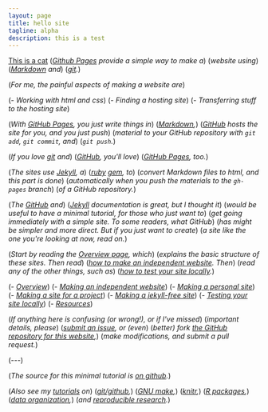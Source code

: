 ```yaml
---
layout: page
title: hello site
tagline: alpha
description: this is a test 
---
```

[This is a cat](https://upload.wikimedia.org/wikipedia/commons/4/4d/Cat_March_2010-1.jpg)
(*[Github Pages](http://pages.github.com) provide a simple way to make a*)
(*website using*)
(*[Markdown](https://daringfireball.net/projects/markdown/) and*)
(*[git](http://git-scm.com).*)

(*For me, the painful aspects of making a website are*)

(*- Working with html and css*)
(*- Finding a hosting site*)
(*- Transferring stuff to the hosting site*)

(*With [GitHub Pages](http://pages.github.com), you just write things in*)
(*[Markdown](https://daringfireball.net/projects/markdown/),*)
(*[GitHub](http://github.com) hosts the site for you, and you just push*)
(*material to your GitHub repository with `git add`, `git commit`, and*)
(*`git push`.*)

(*If you love [git](http://git-scm.com/) and*)
(*[GitHub](http://github.com), you'll love*)
(*[GitHub Pages](http://pages.github.com), too.*)

(*The sites use [Jekyll](http://jekyllrb.com/), a*)
(*[ruby](https://www.ruby-lang.org/en/) [gem](https://rubygems.org/), to*)
(*convert Markdown files to html, and this part is done*)
(*automatically when you push the materials to the `gh-pages` branch*)
(*of a GitHub repository.*)

(*The [GitHub](http://pages.github.com) and*)
(*[Jekyll](http://jekyllrb.com) documentation is great, but I thought it*)
(*would be useful to have a minimal tutorial, for those who just want to*)
(*get going immediately with a simple site. To some readers, what GitHub*)
(*has might be simpler and more direct.  But if you just want to create*)
(*a site like the one you're looking at now, read on.*)

(*Start by reading the [Overview page](pages/overview.html), which*)
(*explains the basic structure of these sites. Then read*)
(*[how to make an independent website](pages/independent_site.html). Then*)
(*read any of the other things, such as*)
(*[how to test your site locally](pages/local_test.html).*)

(*- [Overview](pages/overview.html)*)
(*- [Making an independent website](pages/independent_site.html)*)
(*- [Making a personal site](pages/user_site.html)*)
(*- [Making a site for a project](pages/project_site.html)*)
(*- [Making a jekyll-free site](pages/nojekyll.html)*)
(*- [Testing your site locally](pages/local_test.html)*)
(*- [Resources](pages/resources.html)*)

(*If anything here is confusing (or _wrong_!), or if I've missed*)
(*important details, please*)
(*[submit an issue](https://github.com/kbroman/simple_site/issues), or (even*)
(*better) fork [the GitHub repository for this website](http://github.com/kbroman/simple_site),*)
(*make modifications, and submit a pull request.*)

(*---*)

(*The source for this minimal tutorial is [on github](http://github.com/kbroman/simple_site).*)

(*Also see my [tutorials](http://kbroman.org/pages/tutorials) on*)
(*[git/github](http://kbroman.org/github_tutorial),*)
(*[GNU make](http://kbroman.org/minimal_make),*)
(*[knitr](http://kbroman.org/knitr_knutshell),*)
(*[R packages](http://kbroman.org/pkg_primer),*)
(*[data organization](http://kbroman.org/dataorg),*)
(*and [reproducible research](http://kbroman.org/steps2rr).*)

